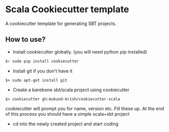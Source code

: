 # Scala Cookiecutter template #

A cookiecutter template for generating SBT projects.

## How to use? ##


* Install cookiecutter globally. (you will need python pip installed)

```bash
$> sudo pip install cookiecutter
```

* Install git if you don't have it

```shell
$> sudo apt-get install git
```

* Create a barebone sbt/scala project using cookiecutter

```shell
$> cookiecutter gh:mukund-krish/cookiecutter-scala
```

  cookiecutter will prompt you for name, version etc. Fill these up. At the end of this process
  you should have a simple scala+sbt project


* cd into the newly created project and start coding

